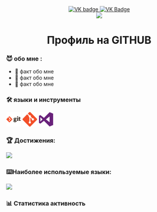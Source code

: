 <div id="badges" align ="center">
  <a href= "https://vk.com/maxim_lebedev3">
    <img src = "https://img.shields.io/badge/VK-blue?style=for-the-badge&logo=VK&logoColor=white" alt="VK badge"/> 
  </a>

  <a href= "https://mail.yandex.ru/?uid=639178211#inbox">
     <img src = "https://img.shields.io/badge/EMAIL-red?style=for-the-badge&logo=Gmail&logoColor=white" alt="VK Badge"/>
  </a>
</div>
<div id="viewprof" align="center" >
  <img src="https://komarev.com/ghpvc/?username=MaxLebedev5&style-flat-square&color=blue" alt""/>
</div>

<div id="heythere" align="center">
<h1> Профиль на GITHUB </h1>
</div>

### :smiling_imp: обо мне :

- :japanese_goblin: факт обо мне 
- :clown_face: факт обо мне 
- :ghost: факт обо мне

### 🛠️ языки и инструменты 

<div>
  <img src="https://github.com/devicons/devicon/blob/master/icons/git/git-original-wordmark.svg" width="40" height="40"/>
  <img src="https://github.com/devicons/devicon/blob/master/icons/git/git-original.svg" width="40" height="40"/>
  <img src="https://github.com/devicons/devicon/blob/master/icons/visualstudio/visualstudio-plain.svg" width="40" height="40"/>
</div>

### :trophy: Достижения:
<div>
  <img src="https://github-profile-trophy.vercel.app/?username=MaxLebedev5"
</div>
  
### :keyboard:Наиболее используемые языки:
<div>
  <img src="https://github-readme-stats.vercel.app/api/top-langs/?username=whoami" alt""/>
</div>

### :bar_chart: Статистика активность
<div>
  <img src="https://github-readme-activity-graph.vercel.app/graph?username=MaxLebedev5&theme=react-dark" alt=""/>
</div>
